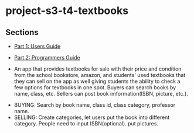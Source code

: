 # project-s3-t4-textbooks

## Sections

- [Part 1: Users Guide](./users_guide.md)
- [Part 2: Programmers Guide](./programmers_guide.md)


- An app that provides textbooks for sale with their price and condition from the school bookstore, amazon, and students' used textbooks that they can sell on the app as well giving students the ability to check a few options for textbooks in one spot. Buyers can search books by name, class, etc. Sellers can post book imformation(ISBN, picture, etc.).

* BUYING: Search by book name, class id, class category, professor name.
* SELLING: Create categories, let users put the book into different category. People need to input ISBN(optional). put pictures.


